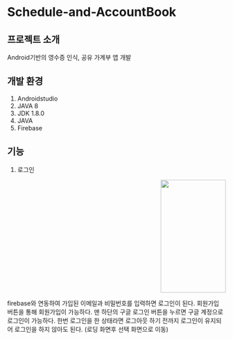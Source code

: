# Schedule-and-AccountBook

## 프로젝트 소개
Android기반의 영수증 인식, 공유 가계부 앱 개발

## 개발 환경
1. Androidstudio
2. JAVA 8
3. JDK 1.8.0
4. JAVA
5. Firebase

## 기능 
1. 로그인
<p align="right">
  <img src="https://github.com/ekdan38/Schedule-and-AccountBook/assets/103169652/92b1867d-c39d-4dea-af69-e453424d48a7" width="150" height="260" align="center">
</p>
firebase와 연동하여 가입된 이메일과 비밀번호를 입력하면 로그인이 된다. 회원가입 버튼을 통해 회원가입이 가능하다. 
맨 하단의 구글 로그인 버튼을 누르면 구글 계정으로 로그인이 가능하다. 한번 로그인을 한 상태라면 로그아웃 하기 전까지 로그인이 유지되어 로그인을 하지 않아도 된다. (로딩 화면후 선택 화면으로 이동)

